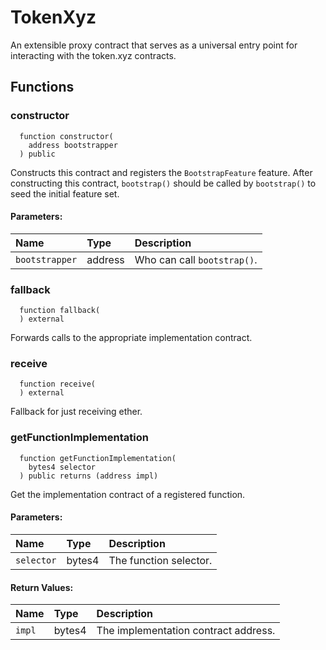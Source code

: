 # TokenXyz

An extensible proxy contract that serves as a universal entry point for
     interacting with the token.xyz contracts.



## Functions
### constructor
```solidity
  function constructor(
    address bootstrapper
  ) public
```
Constructs this contract and registers the `BootstrapFeature` feature.
        After constructing this contract, `bootstrap()` should be called
        by `bootstrap()` to seed the initial feature set.


#### Parameters:
| Name | Type | Description                                                          |
| :--- | :--- | :------------------------------------------------------------------- |
|`bootstrapper` | address | Who can call `bootstrap()`.

### fallback
```solidity
  function fallback(
  ) external
```
Forwards calls to the appropriate implementation contract.



### receive
```solidity
  function receive(
  ) external
```
Fallback for just receiving ether.



### getFunctionImplementation
```solidity
  function getFunctionImplementation(
    bytes4 selector
  ) public returns (address impl)
```
Get the implementation contract of a registered function.


#### Parameters:
| Name | Type | Description                                                          |
| :--- | :--- | :------------------------------------------------------------------- |
|`selector` | bytes4 | The function selector.

#### Return Values:
| Name                           | Type          | Description                                                                  |
| :----------------------------- | :------------ | :--------------------------------------------------------------------------- |
|`impl`| bytes4 | The implementation contract address.
